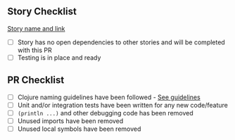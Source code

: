 ## Story Checklist
[Story name and link](https://github.com/Jonas-DaiMa/chess-game/projects/1#card-....)
- [ ] Story has no open dependencies to other stories and will be completed with this PR
- [ ] Testing is in place and ready

## PR Checklist

- [ ] Clojure naming guidelines have been followed - [See guidelines](https://guide.clojure.style/#naming)
- [ ] Unit and/or integration tests have been written for any new code/feature
- [ ] `(println ...)` and other debugging code has been removed
- [ ] Unused imports have been removed
- [ ] Unused local symbols have been removed
